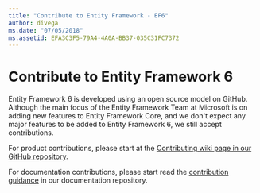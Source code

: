 ```yaml
---
title: "Contribute to Entity Framework - EF6"
author: divega
ms.date: "07/05/2018"
ms.assetid: EFA3C3F5-79A4-4A0A-BB37-035C31FC7372
---
```

# Contribute to Entity Framework 6
Entity Framework 6 is developed using an open source model on GitHub. Although the main focus of the Entity Framework Team at Microsoft is on adding new features to Entity Framework Core, and we don't expect any major features to be added to Entity Framework 6, we still accept contributions.

For product contributions, please start at the [Contributing wiki page in our GitHub repository](https://github.com/aspnet/EntityFramework6/wiki/Contributing).

For documentation contributions, please start read the [contribution guidance](https://github.com/dotnet/EntityFramework.Docs/blob/master/CONTRIBUTING.md) in our documentation repository.
